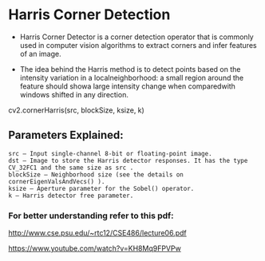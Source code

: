 # **Harris Corner Detection**

- Harris Corner Detector is a corner detection operator that is commonly used in computer vision algorithms to extract corners and infer features of an image.

- The idea behind the Harris method is to detect points based on the intensity variation in a localneighborhood: a small region around the feature should showa large intensity change when comparedwith windows shifted in any direction.


cv2.cornerHarris(src, blockSize, ksize, k) 

## Parameters Explained:	

    src – Input single-channel 8-bit or floating-point image.
    dst – Image to store the Harris detector responses. It has the type CV_32FC1 and the same size as src .
    blockSize – Neighborhood size (see the details on cornerEigenValsAndVecs() ).
    ksize – Aperture parameter for the Sobel() operator.
    k – Harris detector free parameter.



### For better understanding refer to this pdf:

http://www.cse.psu.edu/~rtc12/CSE486/lecture06.pdf

https://www.youtube.com/watch?v=KH8Mq9FPVPw

